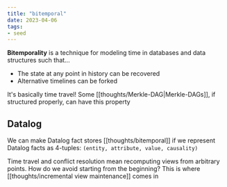 ```yaml
---
title: "bitemporal"
date: 2023-04-06
tags:
- seed
---
```


**Bitemporality** is a technique for modeling time in databases and data structures such that...
-   The state at any point in history can be recovered
-   Alternative timelines can be forked

It's basically time travel! Some [[thoughts/Merkle-DAG|Merkle-DAGs]], if structured properly, can have this property

## Datalog
We can make Datalog fact stores [[thoughts/bitemporal]] if we represent Datalog facts as 4-tuples: `(entity, attribute, value, causality)`

Time travel and conflict resolution mean recomputing views from arbitrary points. How do we avoid starting from the beginning? This is where [[thoughts/incremental view maintenance]] comes in